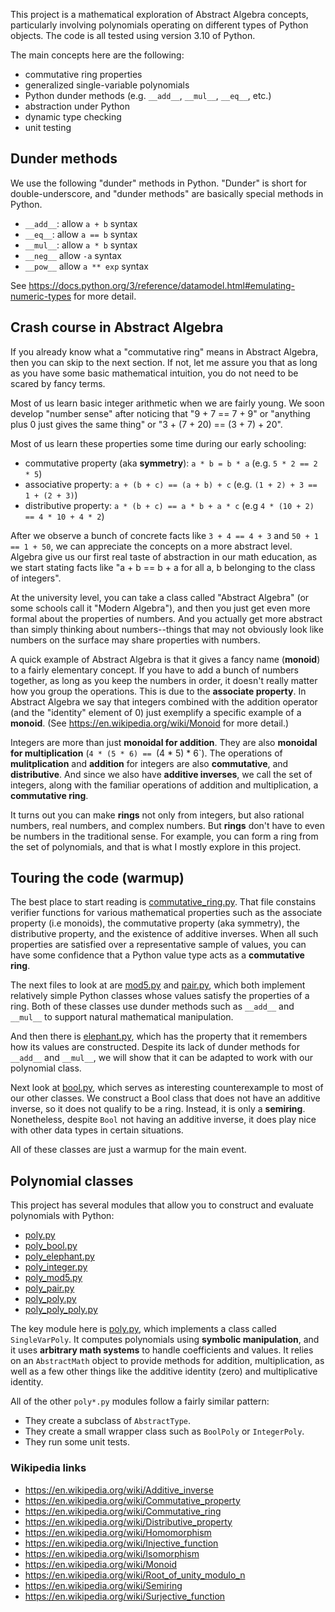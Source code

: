 This project is a mathematical exploration of Abstract Algebra
concepts, particularly involving polynomials operating on
different types of Python objects.  The code is all tested
using version 3.10 of Python.

The main concepts here are the following:
* commutative ring properties
* generalized single-variable polynomials
* Python dunder methods (e.g. `__add__`, `__mul__`, `__eq__`, etc.)
* abstraction under Python
* dynamic type checking
* unit testing

## Dunder methods ##

We use the following "dunder" methods in Python.  "Dunder" is short
for double-underscore, and "dunder methods" are basically special
methods in Python.

* `__add__`: allow `a + b` syntax
* `__eq__`: allow `a == b` syntax
* `__mul__`: allow `a * b` syntax
* `__neg__` allow `-a` syntax
* `__pow__` allow `a ** exp` syntax

See https://docs.python.org/3/reference/datamodel.html#emulating-numeric-types
for more detail.

## Crash course in Abstract Algebra ##

If you already know what a "commutative ring" means in Abstract Algebra,
then you can skip to the next section. If not, let me assure you that
as long as you have some basic mathematical intuition, you do not need
to be scared by fancy terms.

Most of us learn basic integer arithmetic when we are fairly young.
We soon develop "number sense" after noticing that "9 + 7 == 7 + 9"
or "anything plus 0 just gives the same thing" or "3 + (7 + 20) == (3 + 7) + 20".

Most of us learn these properties some time during our early schooling:

* commutative property (aka **symmetry**): `a * b = b * a` (e.g. `5 * 2 == 2 * 5`)
* associative property: `a + (b + c) == (a + b) + c` (e.g. `(1 + 2) + 3 == 1 + (2 + 3)`) 
* distributive property: `a * (b + c) == a * b + a * c` (e.g `4 * (10 + 2) == 4 * 10 + 4 * 2`)

After we observe a bunch of concrete facts like `3 + 4 == 4 + 3` and `50 + 1 == 1 + 50`,
we can appreciate the concepts on a more abstract level.  Algebra give us our
first real taste of abstraction in our math education, as we start stating facts
like "a + b == b + a for all a, b belonging to the class of integers".

At the university level, you can take a class called "Abstract Algebra" (or
some schools call it "Modern Algebra"), and then you just get even more formal
about the properties of numbers. And you actually get more abstract than simply
thinking about numbers--things that may not obviously look like numbers on the
surface may share properties with numbers.

A quick example of Abstract Algebra is that it gives a fancy name (**monoid**) to a
fairly elementary concept. If you have to add a bunch of numbers together, as
long as you keep the numbers in order, it doesn't really matter how you group
the operations.  This is due to the **associate property**.  In Abstract Algebra
we say that integers combined with the addition operator (and the "identity"
element of 0) just exemplify a specific example of a **monoid**. (See
https://en.wikipedia.org/wiki/Monoid for more detail.)

Integers are more than just **monoidal for addition**. They are also **monoidal for multiplication** (`4 * (5 * 6) == `(4 * 5) * 6`).  The operations of
**mulitplication** and **addition** for integers are also **commutative**, and
**distributive**.  And since we also have **additive inverses**, we call the
set of integers, along with the familiar operations of addition and multiplication,
a **commutative ring**.

It turns out you can make **rings** not only from integers, but also rational numbers,
real numbers, and complex numbers.  But **rings** don't have to even be numbers
in the traditional sense.  For example, you can form a ring from the set of
polynomials, and that is what I mostly explore in this project.

## Touring the code (warmup) ##

The best place to start reading is [commutative_ring.py](./commutative_ring.py).
That file constains verifier functions for various mathematical properties such
as the associate property (i.e monoids), the commutative property (aka symmetry),
the distributive property, and the existence of additive inverses.  When all
such properties are satisfied over a representative sample of values, you can
have some confidence that a Python value type acts as a **commutative ring**.

The next files to look at are [mod5.py](./mod5.py) and [pair.py](./pair.py),
which both implement relatively simple Python classes whose values satisfy
the properties of a ring. Both of these classes use dunder methods such
as `__add__` and `__mul__` to support natural mathematical manipulation.

And then there is [elephant.py](./elephant.py), which has the property that
it remembers how its values are constructed. Despite its lack of dunder methods
for `__add__` and `__mul__`, we will show that it can be adapted to work
with our polynomial class.

Next look at [bool.py](./bool.py), which serves as interesting counterexample
to most of our other classes.  We construct a Bool class that does not have
an additive inverse, so it does not qualify to be a ring. Instead, it is only
a **semiring**.  Nonetheless, despite `Bool` not having an additive inverse, it does
play nice with other data types in certain situations.

All of these classes are just a warmup for the main event.

## Polynomial classes

This project has several modules that allow you to construct and evaluate
polynomials with Python:

* [poly.py](./poly.py)
* [poly_bool.py](./poly_bool.py)
* [poly_elephant.py](./poly_elephant.py)
* [poly_integer.py](./poly_integer.py)
* [poly_mod5.py](./poly_mod5.py)
* [poly_pair.py](./poly_pair.py)
* [poly_poly.py](./poly_poly.py)
* [poly_poly_poly.py](./poly_poly_poly.py)

The key module here is [poly.py](./poly.py), which implements a class
called `SingleVarPoly`. It computes polynomials using **symbolic manipulation**,
and it uses **arbitrary math systems** to handle coefficients and values.
It relies on an `AbstractMath` object to provide methods for addition,
multiplication, as well as a few other things like the additive identity
(zero) and multiplicative identity.

All of the other `poly*.py` modules follow a fairly similar pattern:

* They create a subclass of `AbstractType`.
* They create a small wrapper class such as `BoolPoly` or `IntegerPoly`.
* They run some unit tests.

### Wikipedia links ###

* https://en.wikipedia.org/wiki/Additive_inverse
* https://en.wikipedia.org/wiki/Commutative_property
* https://en.wikipedia.org/wiki/Commutative_ring
* https://en.wikipedia.org/wiki/Distributive_property
* https://en.wikipedia.org/wiki/Homomorphism
* https://en.wikipedia.org/wiki/Injective_function
* https://en.wikipedia.org/wiki/Isomorphism
* https://en.wikipedia.org/wiki/Monoid
* https://en.wikipedia.org/wiki/Root_of_unity_modulo_n
* https://en.wikipedia.org/wiki/Semiring
* https://en.wikipedia.org/wiki/Surjective_function

